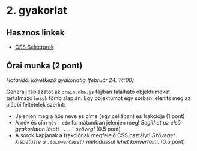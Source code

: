 # 2. gyakorlat

## Hasznos linkek

 - [CSS Selectorok](https://developer.mozilla.org/en-US/docs/Web/CSS/CSS_Selectors)

## Órai munka (2 pont)

*Határidő: következő gyakorlatig (február 24. 14:00)*

Generálj táblázatot az `oraimunka.js` fájlban található objektumokat tartalmazó `hosok` tömb alapján. Egy objektumot egy sorban jeleníts meg az alábbi feltételek szerint:
 - Jelenjen meg a hős neve és címe (egy cellában) és frakciója (1 pont)
 - A név és cím `név, cím` formátumban jelenjen meg! *Segíthet az első gyakorlaton látott `` `...` `` szöveg!* (0.5 pont)
 - A sorok kapjanak a frakciónak megfelelő CSS osztályt! *Szöveget kisbetűsre a `.toLowerCase()` metódussal lehet konvertálni.* (0.5 pont)